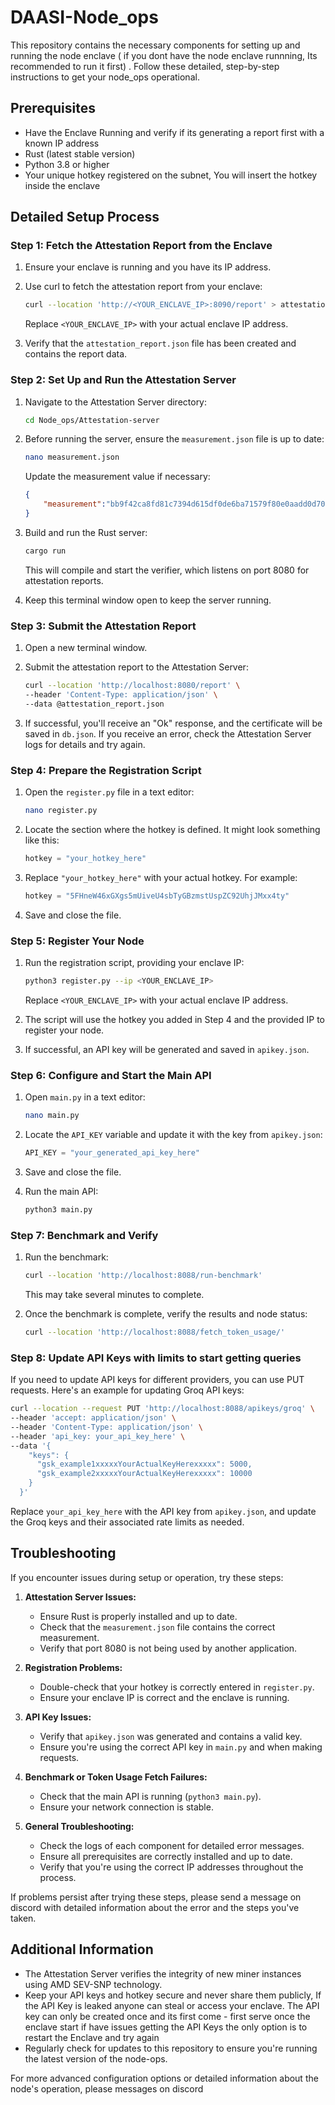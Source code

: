 # DAASI-Node_ops

This repository contains the necessary components for setting up and running the node enclave ( if you dont have the node enclave runnning, Its recommended to run it first) . Follow these detailed, step-by-step instructions to get your node_ops operational.

## Prerequisites
- Have the Enclave Running and verify if its generating a report first with a known IP address
- Rust (latest stable version)
- Python 3.8 or higher
- Your unique hotkey registered on the subnet, You will insert the hotkey inside the enclave

## Detailed Setup Process

### Step 1: Fetch the Attestation Report from the Enclave

1. Ensure your enclave is running and you have its IP address.

2. Use curl to fetch the attestation report from your enclave:
   ```bash
   curl --location 'http://<YOUR_ENCLAVE_IP>:8090/report' > attestation_report.json
   ```
   Replace `<YOUR_ENCLAVE_IP>` with your actual enclave IP address.

3. Verify that the `attestation_report.json` file has been created and contains the report data.

### Step 2: Set Up and Run the Attestation Server

1. Navigate to the Attestation Server directory:
   ```bash
   cd Node_ops/Attestation-server
   ```

2. Before running the server, ensure the `measurement.json` file is up to date:
   ```bash
   nano measurement.json
   ```
   Update the measurement value if necessary:
   ```json
   {
       "measurement":"bb9f42ca8fd81c7394d615df0de6ba71579f80e0aadd0d7011b8ac1263d729c4c481cc2af9bef05473191cc4f3f60a78"
   }
   ```

3. Build and run the Rust server:
   ```bash
   cargo run
   ```
   This will compile and start the verifier, which listens on port 8080 for attestation reports.

4. Keep this terminal window open to keep the server running.

### Step 3: Submit the Attestation Report

1. Open a new terminal window.

2. Submit the attestation report to the Attestation Server:
   ```bash
   curl --location 'http://localhost:8080/report' \
   --header 'Content-Type: application/json' \
   --data @attestation_report.json
   ```

3. If successful, you'll receive an "Ok" response, and the certificate will be saved in `db.json`. 
   If you receive an error, check the Attestation Server logs for details and try again.

### Step 4: Prepare the Registration Script

1. Open the `register.py` file in a text editor:
   ```bash
   nano register.py
   ```

2. Locate the section where the hotkey is defined. It might look something like this:
   ```python
   hotkey = "your_hotkey_here"
   ```

3. Replace `"your_hotkey_here"` with your actual hotkey. For example:
   ```python
   hotkey = "5FHneW46xGXgs5mUiveU4sbTyGBzmstUspZC92UhjJMxx4ty"
   ```

4. Save and close the file.

### Step 5: Register Your Node

1. Run the registration script, providing your enclave IP:
   ```bash
   python3 register.py --ip <YOUR_ENCLAVE_IP>
   ```
   Replace `<YOUR_ENCLAVE_IP>` with your actual enclave IP address.

2. The script will use the hotkey you added in Step 4 and the provided IP to register your node.

3. If successful, an API key will be generated and saved in `apikey.json`.

### Step 6: Configure and Start the Main API

1. Open `main.py` in a text editor:
   ```bash
   nano main.py
   ```

2. Locate the `API_KEY` variable and update it with the key from `apikey.json`:
   ```python
   API_KEY = "your_generated_api_key_here"
   ```

3. Save and close the file.

4. Run the main API:
   ```bash
   python3 main.py
   ```

### Step 7: Benchmark and Verify

1. Run the benchmark:
   ```bash
   curl --location 'http://localhost:8088/run-benchmark'
   ```
   This may take several minutes to complete.

2. Once the benchmark is complete, verify the results and node status:
   ```bash
   curl --location 'http://localhost:8088/fetch_token_usage/'
   ```

### Step 8: Update API Keys with limits to start getting queries

If you need to update API keys for different providers, you can use PUT requests. Here's an example for updating Groq API keys:

```bash
curl --location --request PUT 'http://localhost:8088/apikeys/groq' \
--header 'accept: application/json' \
--header 'Content-Type: application/json' \
--header 'api_key: your_api_key_here' \
--data '{
    "keys": {
      "gsk_example1xxxxxYourActualKeyHerexxxxx": 5000,
      "gsk_example2xxxxxYourActualKeyHerexxxxx": 10000
    }
  }'
```

Replace `your_api_key_here` with the API key from `apikey.json`, and update the Groq keys and their associated rate limits as needed.

## Troubleshooting

If you encounter issues during setup or operation, try these steps:

1. **Attestation Server Issues:**
   - Ensure Rust is properly installed and up to date.
   - Check that the `measurement.json` file contains the correct measurement.
   - Verify that port 8080 is not being used by another application.

2. **Registration Problems:**
   - Double-check that your hotkey is correctly entered in `register.py`.
   - Ensure your enclave IP is correct and the enclave is running.

3. **API Key Issues:**
   - Verify that `apikey.json` was generated and contains a valid key.
   - Ensure you're using the correct API key in `main.py` and when making requests.

4. **Benchmark or Token Usage Fetch Failures:**
   - Check that the main API is running (`python3 main.py`).
   - Ensure your network connection is stable.

5. **General Troubleshooting:**
   - Check the logs of each component for detailed error messages.
   - Ensure all prerequisites are correctly installed and up to date.
   - Verify that you're using the correct IP addresses throughout the process.

If problems persist after trying these steps, please send a message on discord with detailed information about the error and the steps you've taken.

## Additional Information

- The Attestation Server verifies the integrity of new miner instances using AMD SEV-SNP technology.
- Keep your API keys and hotkey secure and never share them publicly, If the API Key is leaked anyone can steal or access your enclave. The API key can only be created once and its first come - first serve once the enclave start if have issues getting the API Keys the only option is to restart the Enclave and try again
- Regularly check for updates to this repository to ensure you're running the latest version of the node-ops.

For more advanced configuration options or detailed information about the node's operation, please messages on discord
